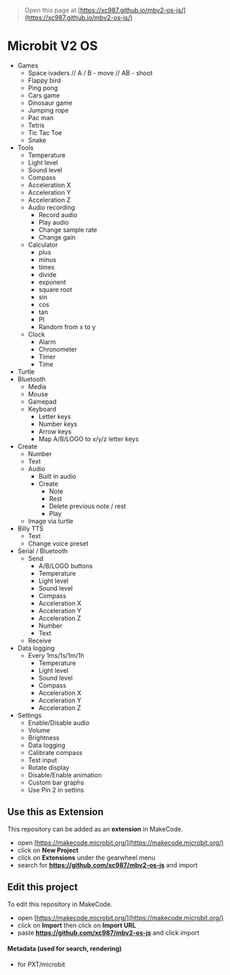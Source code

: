 
> Open this page at [https://xc987.github.io/mbv2-os-js/](https://xc987.github.io/mbv2-os-js/)

# Microbit V2 OS

* Games
  * Space ivaders // A / B - move // AB - shoot
  * Flappy bird
  * Ping pong
  * Cars game
  * Dinosaur game
  * Jumping rope
  * Pac man
  * Tetris
  * Tic Tac Toe
  * Snake
* Tools
  * Temperature
  * Light level
  * Sound level
  * Compass
  * Acceleration X
  * Acceleration Y
  * Acceleration Z
  * Audio recording
    * Record audio
    * Play audio
    * Change sample rate
    * Change gain
  * Calculator
    * plus
    * minus
    * times
    * divide
    * exponent
    * square root
    * sin
    * cos
    * tan
    * PI
    * Random from x to y
  * Clock
    * Alarm
    * Chronometer
    * Timer
    * Time
* Turtle
* Bluetooth
  * Media
  * Mouse
  * Gamepad
  * Keyboard
    * Letter keys
    * Number keys
    * Arrow keys
    * Map A/B/LOGO to x/y/z letter keys
* Create
  * Number
  * Text
  * Audio
    * Built in audio
    * Create
      * Note
      * Rest
      * Delete previous note / rest
      * Play
  * Image via turtle
* Billy TTS
  * Text
  * Change voice preset
* Serial / Bluetooth
  * Send
    * A/B/LOGO buttons
    * Temperature
    * Light level
    * Sound level
    * Compass
    * Acceleration X
    * Acceleration Y
    * Acceleration Z
    * Number
    * Text
  * Receive
* Data logging
  * Every 1ms/1s/1m/1h
    * Temperature
    * Light level
    * Sound level
    * Compass
    * Acceleration X
    * Acceleration Y
    * Acceleration Z
* Settings
  * Enable/Disable audio
  * Volume
  * Brightness
  * Data logging
  * Calibrate compass
  * Test input
  * Rotate display
  * Disable/Enable animation
  * Custom bar graphs
  * Use Pin 2 in settins


## Use this as Extension

This repository can be added as an **extension** in MakeCode.

* open [https://makecode.microbit.org/](https://makecode.microbit.org/)
* click on **New Project**
* click on **Extensions** under the gearwheel menu
* search for **https://github.com/xc987/mbv2-os-js** and import

## Edit this project

To edit this repository in MakeCode.

* open [https://makecode.microbit.org/](https://makecode.microbit.org/)
* click on **Import** then click on **Import URL**
* paste **https://github.com/xc987/mbv2-os-js** and click import

#### Metadata (used for search, rendering)

* for PXT/microbit
<script src="https://makecode.com/gh-pages-embed.js"></script><script>makeCodeRender("{{ site.makecode.home_url }}", "{{ site.github.owner_name }}/{{ site.github.repository_name }}");</script>
